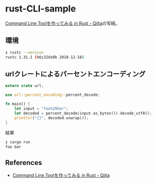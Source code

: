 # rust-CLI-sample

[Command Line Toolを作ってみる in Rust \- Qiita](https://qiita.com/watawuwu/items/b20abfae62f76e4b4c0c)の写経。

## 環境

```sh
❯ rustc --version
rustc 1.31.1 (b6c32da9b 2018-12-18)
```

## urlクレートによるパーセントエンコーディング

```rust
extern crate url;

use url::percent_encoding::percent_decode;

fn main() {
    let input = "foo%20bar";
    let decoded = percent_decode(input.as_bytes()).decode_utf8();
    println!("{}", decoded.unwrap());
}
```

結果

```sh
❯ cargo run
foo bar
```

## References
* [Command Line Toolを作ってみる in Rust \- Qiita](https://qiita.com/watawuwu/items/b20abfae62f76e4b4c0c)
